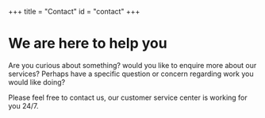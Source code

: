 +++
title = "Contact"
id = "contact"
+++

# We are here to help you

Are you curious about something? would you like to enquire more about our services? Perhaps have a specific question or concern regarding work you would like doing? 

Please feel free to contact us, our customer service center is working for you 24/7.
